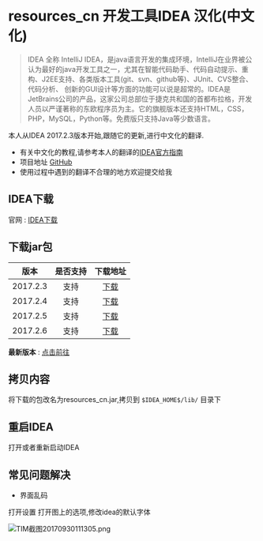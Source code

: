 # **resources_cn** 开发工具IDEA 汉化(中文化)
>IDEA 全称 IntelliJ IDEA，是java语言开发的集成环境，IntelliJ在业界被公认为最好的java开发工具之一，尤其在智能代码助手、代码自动提示、重构、J2EE支持、各类版本工具(git、svn、github等)、JUnit、CVS整合、代码分析、 创新的GUI设计等方面的功能可以说是超常的。IDEA是JetBrains公司的产品，这家公司总部位于捷克共和国的首都布拉格，开发人员以严谨著称的东欧程序员为主。它的旗舰版本还支持HTML，CSS，PHP，MySQL，Python等。免费版只支持Java等少数语言。


本人从IDEA 2017.2.3版本开始,跟随它的更新,进行中文化的翻译.
- 有关中文化的教程,请参考本人的翻译的[IDEA官方指南](http://www.jianshu.com/p/96459aa977d9)
- 项目地址 [GitHub](https://github.com/Yihy/resources_cn)
- 使用过程中遇到的翻译不合理的地方欢迎提交给我

## IDEA下载
官网 : [IDEA下载](https://www.jetbrains.com/idea/download)

## 下载jar包

| 版本     | 是否支持    | 下载地址    |
| -       | :-:       |  :-:   |
|2017.2.3 | 支持       |   [下载](https://github.com/Yihy/resources_cn/releases/tag/v2017.2-beta4)   |
|2017.2.4 |  支持    |   [下载](https://github.com/Yihy/resources_cn/releases/tag/v2017.2-beta4)  |
|2017.2.5 |  支持    |     [下载](https://github.com/Yihy/resources_cn/releases/tag/v2017.2-beta4)     |
|2017.2.6 |  支持    |     [下载](https://github.com/Yihy/resources_cn/releases/tag/v2017.2-beta4)     |

**最新版本** : [点击前往](https://github.com/Yihy/resources_cn/releases/latest)

## 拷贝内容
将下载的包改名为resources_cn.jar,拷贝到 `$IDEA_HOME$/lib/` 目录下

## 重启IDEA
打开或者重新启动IDEA

## 常见问题解决
- 界面乱码

打开设置
打开图上的选项,修改idea的默认字体

![TIM截图20170930111305.png](http://upload-images.jianshu.io/upload_images/2197548-1dc51c3811a92fa4.png?imageMogr2/auto-orient/strip%7CimageView2/2/w/1240)
